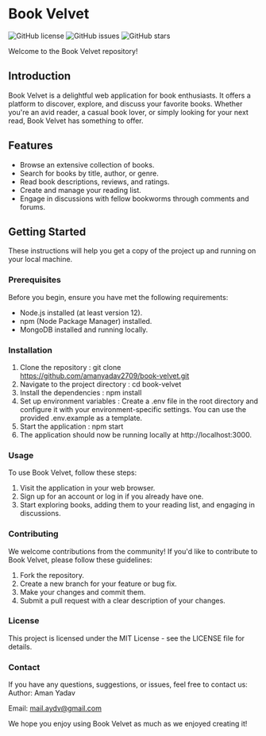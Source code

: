 # Book Velvet

![GitHub license](https://img.shields.io/github/license/amanyadav2709/book-velvet)
![GitHub issues](https://img.shields.io/github/issues/amanyadav2709/book-velvet)
![GitHub stars](https://img.shields.io/github/stars/amanyadav2709/book-velvet)

Welcome to the Book Velvet repository!

## Introduction

Book Velvet is a delightful web application for book enthusiasts. It offers a platform to discover, explore, and discuss your favorite books. Whether you're an avid reader, a casual book lover, or simply looking for your next read, Book Velvet has something to offer.

## Features

- Browse an extensive collection of books.
- Search for books by title, author, or genre.
- Read book descriptions, reviews, and ratings.
- Create and manage your reading list.
- Engage in discussions with fellow bookworms through comments and forums.

## Getting Started

These instructions will help you get a copy of the project up and running on your local machine.

### Prerequisites

Before you begin, ensure you have met the following requirements:

- Node.js installed (at least version 12).
- npm (Node Package Manager) installed.
- MongoDB installed and running locally.

### Installation

1. Clone the repository : git clone https://github.com/amanyadav2709/book-velvet.git
2. Navigate to the project directory : cd book-velvet
3. Install the dependencies : npm install
4. Set up environment variables : Create a .env file in the root directory and configure it with your environment-specific settings. You can use the provided .env.example as a template.
5. Start the application : npm start
6. The application should now be running locally at http://localhost:3000.

### Usage

To use Book Velvet, follow these steps:
1. Visit the application in your web browser.
2. Sign up for an account or log in if you already have one.
3. Start exploring books, adding them to your reading list, and engaging in discussions.

### Contributing

We welcome contributions from the community! If you'd like to contribute to Book Velvet, please follow these guidelines:
1. Fork the repository.
2. Create a new branch for your feature or bug fix.
3. Make your changes and commit them.
4. Submit a pull request with a clear description of your changes.

### License

This project is licensed under the MIT License - see the LICENSE file for details.

### Contact

If you have any questions, suggestions, or issues, feel free to contact us:
Author: Aman Yadav

Email: mail.aydv@gmail.com

We hope you enjoy using Book Velvet as much as we enjoyed creating it!
